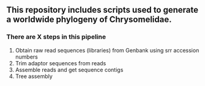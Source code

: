 ## This repository includes scripts used to generate a worldwide phylogeny of Chrysomelidae. 
### There are X steps in this pipeline 
1. Obtain raw read sequences (libraries) from Genbank using srr accession numbers
2. Trim adaptor sequences from reads
3. Assemble reads and get sequence contigs
4. Tree assembly 
